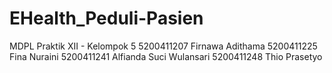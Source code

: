 # EHealth_Peduli-Pasien
MDPL Praktik XII - Kelompok 5
5200411207 Firnawa Adithama 
5200411225 Fina Nuraini 
5200411241 Alfianda Suci Wulansari 
5200411248 Thio Prasetyo 
